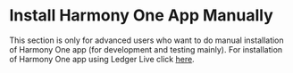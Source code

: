 # Install Harmony One App Manually

This section is only for advanced users who want to do manual installation of Harmony One app \(for development and testing mainly\). For installation of Harmony One app using Ledger Live click [here](https://docs.harmony.one/home/wallet-guides/ledger/install-and-setup/install-harmony-one-app-using-ledger-live).

